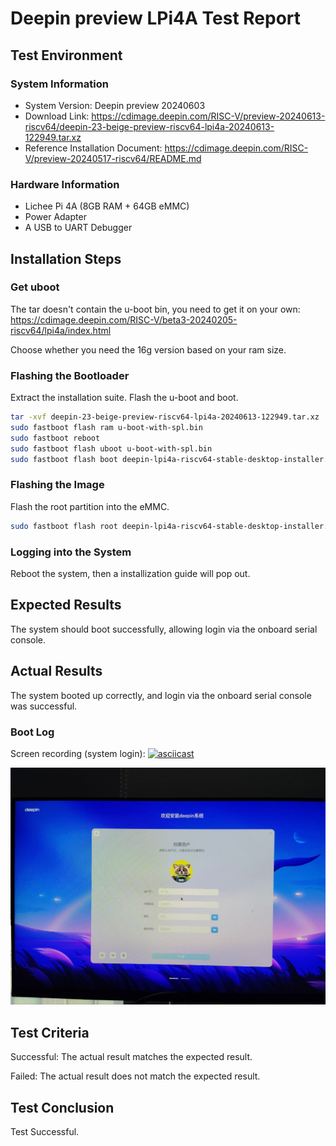 # Deepin preview LPi4A Test Report

## Test Environment

### System Information

- System Version: Deepin preview 20240603
- Download Link: https://cdimage.deepin.com/RISC-V/preview-20240613-riscv64/deepin-23-beige-preview-riscv64-lpi4a-20240613-122949.tar.xz
- Reference Installation Document: https://cdimage.deepin.com/RISC-V/preview-20240517-riscv64/README.md

### Hardware Information

- Lichee Pi 4A (8GB RAM + 64GB eMMC)
- Power Adapter
- A USB to UART Debugger

## Installation Steps

### Get uboot

The tar doesn't contain the u-boot bin, you need to get it on your own: https://cdimage.deepin.com/RISC-V/beta3-20240205-riscv64/lpi4a/index.html

Choose whether you need the 16g version based on your ram size.

### Flashing the Bootloader

Extract the installation suite.
Flash the u-boot and boot.

```bash
tar -xvf deepin-23-beige-preview-riscv64-lpi4a-20240613-122949.tar.xz
sudo fastboot flash ram u-boot-with-spl.bin
sudo fastboot reboot
sudo fastboot flash uboot u-boot-with-spl.bin
sudo fastboot flash boot deepin-lpi4a-riscv64-stable-desktop-installer.boot.ext4
```

### Flashing the Image

Flash the root partition into the eMMC.

```bash
sudo fastboot flash root deepin-lpi4a-riscv64-stable-desktop-installer.root.ext4
```

### Logging into the System

Reboot the system, then a installization guide will pop out.

## Expected Results

The system should boot successfully, allowing login via the onboard serial console.

## Actual Results

The system booted up correctly, and login via the onboard serial console was successful.

### Boot Log

Screen recording (system login):
[![asciicast](https://asciinema.org/a/8EfjIFC3FLJBBwgOG8nZod4q7.svg)](https://asciinema.org/a/8EfjIFC3FLJBBwgOG8nZod4q7)

![startup](./startup.png)

## Test Criteria

Successful: The actual result matches the expected result.

Failed: The actual result does not match the expected result.

## Test Conclusion

Test Successful.
